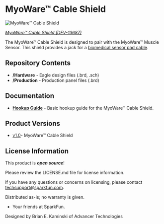 MyoWare™ Cable Shield
========================================

![MyoWare™ Cable Shield](https://cdn.sparkfun.com//assets/parts/1/1/1/5/5/13687-01.jpg)

[*MyoWare™ Cable Shield (DEV-13687)*](https://www.sparkfun.com/products/13687)

The MyoWare™ Cable Shield is designed to pair with the MyoWare™ Muscle Sensor. This shield provides a jack for a [biomedical sensor pad cable](https://www.sparkfun.com/products/12970).

Repository Contents
-------------------

* **/Hardware** - Eagle design files (.brd, .sch)
* **/Production** - Production panel files (.brd)

Documentation
--------------
* **[Hookup Guide](https://learn.sparkfun.com/tutorials/myoware-muscle-sensor-kit)** - Basic hookup guide for the MyoWare™ Cable Shield.

Product Versions
----------------
* [v1.0](https://www.sparkfun.com/products/13687)- MyoWare™ Cable Shield

License Information
-------------------

This product is _**open source**_!

Please review the LICENSE.md file for license information.

If you have any questions or concerns on licensing, please contact techsupport@sparkfun.com.

Distributed as-is; no warranty is given.

- Your friends at SparkFun.

Designed by Brian E. Kaminski of Advancer Technologies
